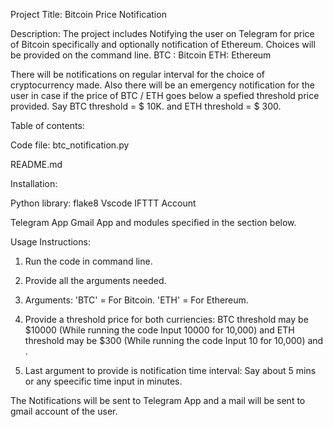 Project Title: 
Bitcoin Price Notification 

Description:
The project includes Notifying the user on Telegram for price of Bitcoin specifically and optionally notification of Ethereum. Choices will be provided on the command line.
BTC : Bitcoin
ETH: Ethereum

There will be notifications on regular interval for the choice of cryptocurrency made.
Also there will be an emergency notification for the user in case if the price of BTC / ETH goes below a spefied threshold price provided.
Say BTC threshold = $ 10K.
and ETH threshold = $ 300.


Table of contents:

Code file:
btc_notification.py

README.md


Installation:

Python library:
flake8
Vscode
IFTTT Account

Telegram App
Gmail App
and modules specified in the section below.

Usage Instructions:

1. Run the code in command line.
2. Provide all the arguments needed. 
3. Arguments:
    'BTC' = For Bitcoin.
    'ETH' = For Ethereum.

4. Provide a threshold price for both curriencies:
    BTC threshold may be $10000 (While running the code Input 10000 for 10,000) and ETH threshold may be $300 (While running the code Input 10 for 10,000) and .

5. Last argument to provide is notification time interval:
    Say about 5 mins or any speecific time input in minutes.

The Notifications will be sent to Telegram App and a mail will be sent to gmail account of the user.